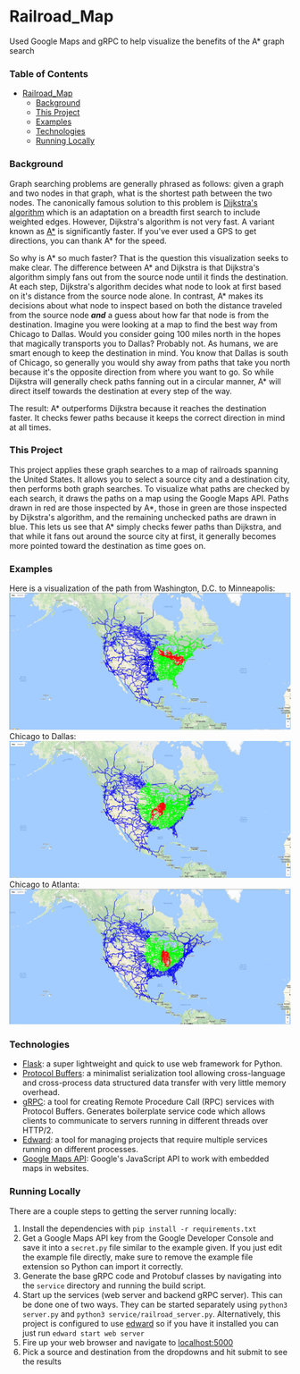 # Railroad_Map
Used Google Maps and gRPC to help visualize the benefits of the A* graph search

### Table of Contents
- [Railroad_Map](#railroad-map)
    + [Background](#background)
    + [This Project](#this-project)
    + [Examples](#examples)
    + [Technologies](#technologies)
    + [Running Locally](#running-locally)


### Background
  Graph searching problems are generally phrased as follows: given a graph and two nodes in that graph, what is the shortest path between the two nodes. The canonically famous solution to this problem is [Dijkstra's algorithm](https://en.wikipedia.org/wiki/Dijkstra%27s_algorithm) which is an adaptation on a breadth first search to include weighted edges. However, Dijkstra's algorithm is not very fast. A variant known as [A*](https://en.wikipedia.org/wiki/A*_search_algorithm) is significantly faster. If you've ever used a GPS to get directions, you can thank A* for the speed.

  So why is A* so much faster? That is the question this visualization seeks to make clear. The difference between A* and Dijkstra is that  Dijkstra's algorithm simply fans out from the source node until it finds the destination. At each step, Dijkstra's algorithm decides what node to look at first based on it's distance from the source node alone. In contrast, A* makes its decisions about what node to inspect based on both the distance traveled from the source node **_and_** a guess about how far that node is from the destination. Imagine you were looking at a map to find the best way from Chicago to Dallas. Would you consider going 100 miles north in the hopes that magically transports you to Dallas? Probably not. As humans, we are smart enough to keep the destination in mind. You know that Dallas is south of Chicago, so generally you would shy away from paths that take you north because it's the opposite direction from where you want to go. So while Dijkstra will generally check paths fanning out in a circular manner, A* will direct itself towards the destination at every step of the way.

  The result: A* outperforms Dijkstra because it reaches the destination faster. It checks fewer paths because it keeps the correct direction in mind at all times.

### This Project
  This project applies these graph searches to a map of railroads spanning the United States. It allows you to select a source city and a destination city, then performs both graph searches. To visualize what paths are checked by each search, it draws the paths on a map using the Google Maps API. Paths drawn in red are those inspected by A*, those in green are those inspected by Dijkstra's algorithm, and the remaining unchecked paths are drawn in blue. This lets us see that A* simply checks fewer paths than Dijkstra, and that while it fans out around the source city at first, it generally becomes more pointed toward the destination as time goes on.

### Examples
  Here is a visualization of the path from Washington, D.C. to Minneapolis:
  ![Sample visualization](screenshots/screenshot.jpg?raw=true "Screenshot of A* Visualization - Washington, D.C. to Minneapolis")
  Chicago to Dallas:
  ![Sample visualization](screenshots/screenshot2.jpg?raw=true "Screenshot of A* Visualization - Chicago to Dallas")
  Chicago to Atlanta:
  ![Sample visualization](screenshots/screenshot3.jpg?raw=true "Screenshot of A* Visualization - Chicago to Atlanta")

### Technologies
- [Flask](http://flask.pocoo.org/): a super lightweight and quick to use web framework for Python.
- [Protocol Buffers](https://developers.google.com/protocol-buffers/): a minimalist serialization tool allowing cross-language and cross-process data structured data transfer with very little memory overhead.
- [gRPC](https://grpc.io/about/): a tool for creating Remote Procedure Call (RPC) services with Protocol Buffers. Generates boilerplate service code which allows clients to communicate to servers running in different threads over HTTP/2.
- [Edward](http://engblog.yext.com/edward/): a tool for managing projects that require multiple services running on different processes.
- [Google Maps API](https://developers.google.com/maps/documentation/javascript/tutorial): Google's JavaScript API to work with embedded maps in websites.

### Running Locally
There are a couple steps to getting the server running locally:
<ol>
	<li>Install the dependencies with <code>pip install -r requirements.txt</code></li>
	<li>
		Get a Google Maps API key from the Google Developer Console and save it into a
		<code>secret.py</code> file similar to the example given. If you just edit the
		example file directly, make sure to remove the example file extension so Python
		can import it correctly.
	</li>
	<li>
		Generate the base gRPC code and Protobuf classes by navigating into the <code>service</code>
		directory and running the build script.
	</li>
	<li>Start up the services (web server and backend gRPC server). This can be done one of
		two ways. They can be started separately using <code>python3 server.py</code> and
		<code>python3 service/railroad_server.py</code>. Alternatively, this project is
		configured to use <a href="https://github.com/yext/edward">edward</a> so if you
		have it installed you can just run <code>edward start web server</code></li>
	<li>
		Fire up your web browser and navigate to <a href="https://localhost:5000">localhost:5000</a>
	</li>
	<li>
		Pick a source and destination from the dropdowns and hit submit to see the results
	</li>
</ol>
